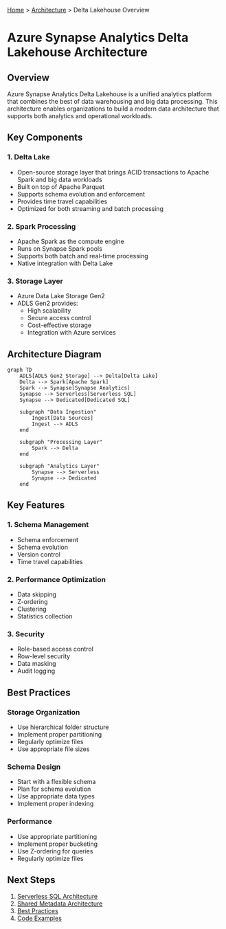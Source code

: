 [Home](../../README.md) > [Architecture](./index.md) > Delta Lakehouse Overview

# Azure Synapse Analytics Delta Lakehouse Architecture

## Overview
Azure Synapse Analytics Delta Lakehouse is a unified analytics platform that combines the best of data warehousing and big data processing. This architecture enables organizations to build a modern data architecture that supports both analytics and operational workloads.

## Key Components

### 1. Delta Lake
- Open-source storage layer that brings ACID transactions to Apache Spark and big data workloads
- Built on top of Apache Parquet
- Supports schema evolution and enforcement
- Provides time travel capabilities
- Optimized for both streaming and batch processing

### 2. Spark Processing
- Apache Spark as the compute engine
- Runs on Synapse Spark pools
- Supports both batch and real-time processing
- Native integration with Delta Lake

### 3. Storage Layer
- Azure Data Lake Storage Gen2
- ADLS Gen2 provides:
  - High scalability
  - Secure access control
  - Cost-effective storage
  - Integration with Azure services

## Architecture Diagram

```mermaid
graph TD
    ADLS[ADLS Gen2 Storage] --> Delta[Delta Lake]
    Delta --> Spark[Apache Spark]
    Spark --> Synapse[Synapse Analytics]
    Synapse --> Serverless[Serverless SQL]
    Synapse --> Dedicated[Dedicated SQL]
    
    subgraph "Data Ingestion"
        Ingest[Data Sources]
        Ingest --> ADLS
    end
    
    subgraph "Processing Layer"
        Spark --> Delta
    end
    
    subgraph "Analytics Layer"
        Synapse --> Serverless
        Synapse --> Dedicated
    end
```

## Key Features

### 1. Schema Management
- Schema enforcement
- Schema evolution
- Version control
- Time travel capabilities

### 2. Performance Optimization
- Data skipping
- Z-ordering
- Clustering
- Statistics collection

### 3. Security
- Role-based access control
- Row-level security
- Data masking
- Audit logging

## Best Practices

### Storage Organization
- Use hierarchical folder structure
- Implement proper partitioning
- Regularly optimize files
- Use appropriate file sizes

### Schema Design
- Start with a flexible schema
- Plan for schema evolution
- Use appropriate data types
- Implement proper indexing

### Performance
- Use appropriate partitioning
- Implement proper bucketing
- Use Z-ordering for queries
- Regularly optimize files

## Next Steps
1. [Serverless SQL Architecture](../serverless-sql/index.md)
2. [Shared Metadata Architecture](../shared-metadata/index.md)
3. [Best Practices](../../best-practices/index.md)
4. [Code Examples](../../code-examples/index.md)
